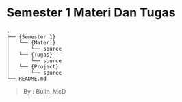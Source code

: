  # Semester 1 Materi Dan Tugas

```
.
├── {Semester 1}
│   └── {Materi}
│       └── source
│   └── {Tugas}
│       └── source
│   └── {Project}
│       └── source
└── README.md

```

> By : Bulin_McD

